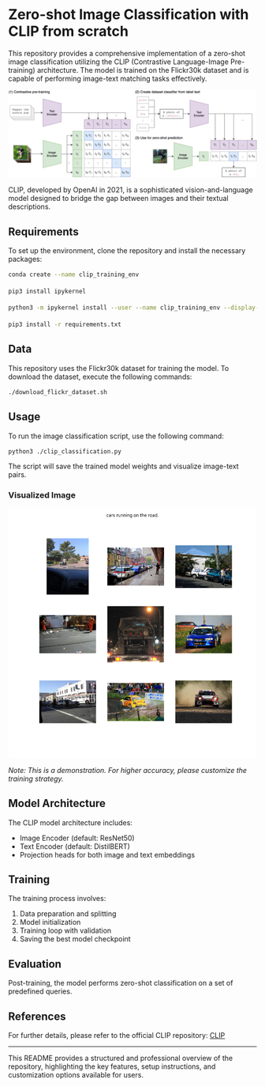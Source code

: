 
# Zero-shot Image Classification with CLIP from scratch

This repository provides a comprehensive implementation of a zero-shot image classification utilizing the CLIP (Contrastive Language-Image Pre-training) architecture. The model is trained on the Flickr30k dataset and is capable of performing image-text matching tasks effectively.

![CLIP Model](assets/CLIP.png)

CLIP, developed by OpenAI in 2021, is a sophisticated vision-and-language model designed to bridge the gap between images and their textual descriptions.

## Requirements

To set up the environment, clone the repository and install the necessary packages:


```bash
conda create --name clip_training_env

pip3 install ipykernel

python3 -m ipykernel install --user --name clip_training_env --display-name clip_training_env

pip3 install -r requirements.txt

```

## Data

This repository uses the Flickr30k dataset for training the model. To download the dataset, execute the following commands:

```bash
./download_flickr_dataset.sh
```

## Usage

To run the image classification script, use the following command:

```bash
python3 ./clip_classification.py
```

The script will save the trained model weights and visualize image-text pairs.

### Visualized Image

![Results](./assets/res.png)

*Note: This is a demonstration. For higher accuracy, please customize the training strategy.*

## Model Architecture

The CLIP model architecture includes:

- Image Encoder (default: ResNet50)
- Text Encoder (default: DistilBERT)
- Projection heads for both image and text embeddings

## Training

The training process involves:

1. Data preparation and splitting
2. Model initialization
3. Training loop with validation
4. Saving the best model checkpoint

## Evaluation

Post-training, the model performs zero-shot classification on a set of predefined queries.

## References

For further details, please refer to the official CLIP repository: [CLIP](https://github.com/openai/CLIP?tab=readme-ov-file)

---

This README provides a structured and professional overview of the repository, highlighting the key features, setup instructions, and customization options available for users.

